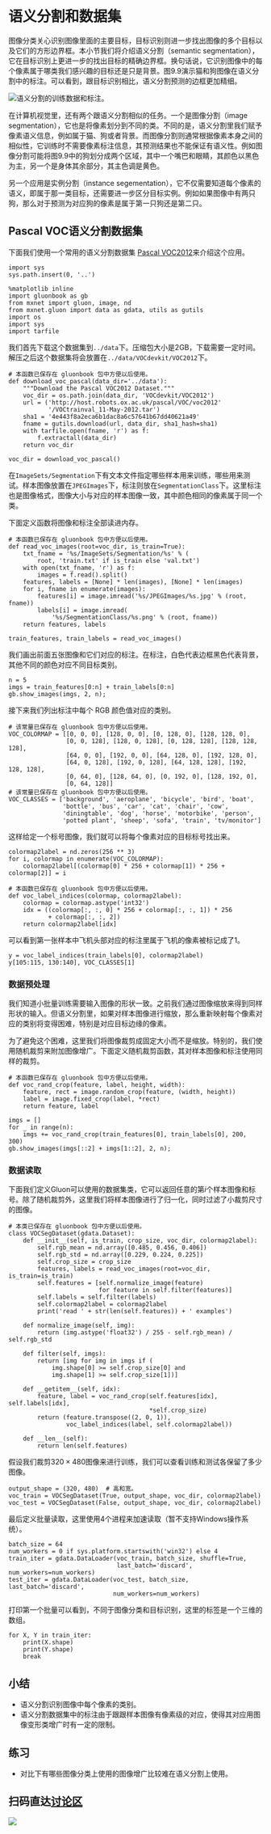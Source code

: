 # 语义分割和数据集

图像分类关心识别图像里面的主要目标，目标识别则进一步找出图像的多个目标以及它们的方形边界框。本小节我们将介绍语义分割（semantic segmentation），它在目标识别上更进一步的找出目标的精确边界框。换句话说，它识别图像中的每个像素属于哪类我们感兴趣的目标还是只是背景。图9.9演示猫和狗图像在语义分割中的标注。可以看到，跟目标识别相比，语义分割预测的边框更加精细。

![语义分割的训练数据和标注。](../img/segmentation.svg)

在计算机视觉里，还有两个跟语义分割相似的任务。一个是图像分割（image segmentation），它也是将像素划分到不同的类。不同的是，语义分割里我们赋予像素语义信息，例如属于猫、狗或者背景。而图像分割则通常根据像素本身之间的相似性，它训练时不需要像素标注信息，其预测结果也不能保证有语义性。例如图像分割可能将图9.9中的狗划分成两个区域，其中一个嘴巴和眼睛，其颜色以黑色为主，另一个是身体其余部分，其主色调是黄色。

另一个应用是实例分割（instance segementation），它不仅需要知道每个像素的语义，即属于那一类目标，还需要进一步区分目标实例。例如如果图像中有两只狗，那么对于预测为对应狗的像素是属于第一只狗还是第二只。

## Pascal VOC语义分割数据集

下面我们使用一个常用的语义分割数据集
[Pascal VOC2012](http://host.robots.ox.ac.uk/pascal/VOC/voc2012/)来介绍这个应用。

```{.python .input  n=1}
import sys
sys.path.insert(0, '..')

%matplotlib inline
import gluonbook as gb
from mxnet import gluon, image, nd
from mxnet.gluon import data as gdata, utils as gutils
import os
import sys
import tarfile
```

我们首先下载这个数据集到`../data`下。压缩包大小是2GB，下载需要一定时间。解压之后这个数据集将会放置在`../data/VOCdevkit/VOC2012`下。

```{.python .input  n=2}
# 本函数已保存在 gluonbook 包中方便以后使用。
def download_voc_pascal(data_dir='../data'):
    """Download the Pascal VOC2012 Dataset."""
    voc_dir = os.path.join(data_dir, 'VOCdevkit/VOC2012')
    url = ('http://host.robots.ox.ac.uk/pascal/VOC/voc2012'
           '/VOCtrainval_11-May-2012.tar')
    sha1 = '4e443f8a2eca6b1dac8a6c57641b67dd40621a49'
    fname = gutils.download(url, data_dir, sha1_hash=sha1)
    with tarfile.open(fname, 'r') as f:
        f.extractall(data_dir)
    return voc_dir

voc_dir = download_voc_pascal()
```

在`ImageSets/Segmentation`下有文本文件指定哪些样本用来训练，哪些用来测试。样本图像放置在`JPEGImages`下，标注则放在`SegmentationClass`下。这里标注也是图像格式，图像大小与对应的样本图像一致，其中颜色相同的像素属于同一个类。

下面定义函数将图像和标注全部读进内存。

```{.python .input  n=3}
# 本函数已保存在 gluonbook 包中方便以后使用。
def read_voc_images(root=voc_dir, is_train=True):
    txt_fname = '%s/ImageSets/Segmentation/%s' % (
        root, 'train.txt' if is_train else 'val.txt')
    with open(txt_fname, 'r') as f:
        images = f.read().split()
    features, labels = [None] * len(images), [None] * len(images)
    for i, fname in enumerate(images):
        features[i] = image.imread('%s/JPEGImages/%s.jpg' % (root, fname))
        labels[i] = image.imread(
            '%s/SegmentationClass/%s.png' % (root, fname))
    return features, labels

train_features, train_labels = read_voc_images()
```

我们画出前面五张图像和它们对应的标注。在标注，白色代表边框黑色代表背景，其他不同的颜色对应不同目标类别。

```{.python .input  n=4}
n = 5
imgs = train_features[0:n] + train_labels[0:n]
gb.show_images(imgs, 2, n);
```

接下来我们列出标注中每个 RGB 颜色值对应的类别。

```{.python .input  n=5}
# 该常量已保存在 gluonbook 包中方便以后使用。
VOC_COLORMAP = [[0, 0, 0], [128, 0, 0], [0, 128, 0], [128, 128, 0],
                [0, 0, 128], [128, 0, 128], [0, 128, 128], [128, 128, 128],
                [64, 0, 0], [192, 0, 0], [64, 128, 0], [192, 128, 0],
                [64, 0, 128], [192, 0, 128], [64, 128, 128], [192, 128, 128],
                [0, 64, 0], [128, 64, 0], [0, 192, 0], [128, 192, 0],
                [0, 64, 128]]
# 该常量已保存在 gluonbook 包中方便以后使用。
VOC_CLASSES = ['background', 'aeroplane', 'bicycle', 'bird', 'boat',
               'bottle', 'bus', 'car', 'cat', 'chair', 'cow',
               'diningtable', 'dog', 'horse', 'motorbike', 'person',
               'potted plant', 'sheep', 'sofa', 'train', 'tv/monitor']
```

这样给定一个标号图像，我们就可以将每个像素对应的目标标号找出来。

```{.python .input  n=6}
colormap2label = nd.zeros(256 ** 3)
for i, colormap in enumerate(VOC_COLORMAP):
    colormap2label[(colormap[0] * 256 + colormap[1]) * 256 + colormap[2]] = i

# 本函数已保存在 gluonbook 包中方便以后使用。
def voc_label_indices(colormap, colormap2label):
    colormap = colormap.astype('int32')
    idx = ((colormap[:, :, 0] * 256 + colormap[:, :, 1]) * 256
           + colormap[:, :, 2])
    return colormap2label[idx]
```

可以看到第一张样本中飞机头部对应的标注里属于飞机的像素被标记成了1。

```{.python .input  n=7}
y = voc_label_indices(train_labels[0], colormap2label)
y[105:115, 130:140], VOC_CLASSES[1]
```

### 数据预处理

我们知道小批量训练需要输入图像的形状一致。之前我们通过图像缩放来得到同样形状的输入。但语义分割里，如果对样本图像进行缩放，那么重新映射每个像素对应的类别将变得困难，特别是对应目标边缘的像素。

为了避免这个困难，这里我们将图像裁剪成固定大小而不是缩放。特别的，我们使用随机裁剪来附加图像增广。下面定义随机裁剪函数，其对样本图像和标注使用同样的裁剪。

```{.python .input  n=8}
# 本函数已保存在 gluonbook 包中方便以后使用。
def voc_rand_crop(feature, label, height, width):
    feature, rect = image.random_crop(feature, (width, height))
    label = image.fixed_crop(label, *rect)
    return feature, label

imgs = []
for _ in range(n):
    imgs += voc_rand_crop(train_features[0], train_labels[0], 200, 300)
gb.show_images(imgs[::2] + imgs[1::2], 2, n);
```

### 数据读取

下面我们定义Gluon可以使用的数据集类，它可以返回任意的第$i$个样本图像和标号。除了随机裁剪外，这里我们将样本图像进行了归一化，同时过滤了小裁剪尺寸的图像。

```{.python .input  n=9}
# 本类已保存在 gluonbook 包中方便以后使用。
class VOCSegDataset(gdata.Dataset):
    def __init__(self, is_train, crop_size, voc_dir, colormap2label):
        self.rgb_mean = nd.array([0.485, 0.456, 0.406])
        self.rgb_std = nd.array([0.229, 0.224, 0.225])
        self.crop_size = crop_size        
        features, labels = read_voc_images(root=voc_dir, is_train=is_train)
        self.features = [self.normalize_image(feature)
                         for feature in self.filter(features)]
        self.labels = self.filter(labels)
        self.colormap2label = colormap2label
        print('read ' + str(len(self.features)) + ' examples')
        
    def normalize_image(self, img):
        return (img.astype('float32') / 255 - self.rgb_mean) / self.rgb_std
    
    def filter(self, imgs):
        return [img for img in imgs if (
            img.shape[0] >= self.crop_size[0] and
            img.shape[1] >= self.crop_size[1])]

    def __getitem__(self, idx):
        feature, label = voc_rand_crop(self.features[idx], self.labels[idx],
                                       *self.crop_size)
        return (feature.transpose((2, 0, 1)),
                voc_label_indices(label, self.colormap2label))

    def __len__(self):
        return len(self.features)
```

假设我们裁剪$320\times 480$图像来进行训练，我们可以查看训练和测试各保留了多少图像。

```{.python .input  n=10}
output_shape = (320, 480)  # 高和宽。
voc_train = VOCSegDataset(True, output_shape, voc_dir, colormap2label)
voc_test = VOCSegDataset(False, output_shape, voc_dir, colormap2label)
```

最后定义批量读取，这里使用4个进程来加速读取（暂不支持Windows操作系统）。

```{.python .input  n=11}
batch_size = 64
num_workers = 0 if sys.platform.startswith('win32') else 4
train_iter = gdata.DataLoader(voc_train, batch_size, shuffle=True,
                              last_batch='discard', num_workers=num_workers)
test_iter = gdata.DataLoader(voc_test, batch_size, last_batch='discard',
                             num_workers=num_workers)
```

打印第一个批量可以看到，不同于图像分类和目标识别，这里的标签是一个三维的数组。

```{.python .input  n=12}
for X, Y in train_iter:
    print(X.shape)
    print(Y.shape)
    break
```

## 小结

* 语义分割识别图像中每个像素的类别。
* 语义分割数据集中的标注由于跟跟样本图像有像素级的对应，使得其对应用图像变形类增广时有一定的限制。

## 练习

* 对比下有哪些图像分类上使用的图像增广比较难在语义分割上使用。

## 扫码直达[讨论区](https://discuss.gluon.ai/t/topic/7218)

![](../img/qr_semantic-segmentation-and-dataset.svg)
